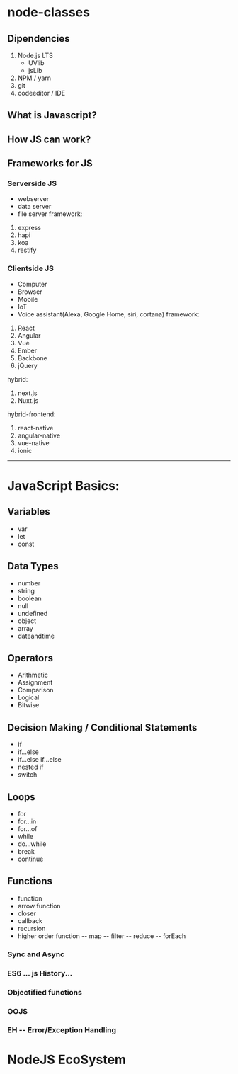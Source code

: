 # node-classes

## Dipendencies
 1. Node.js LTS
    - UVlib
    - jsLib
 2. NPM / yarn
 3. git
 4. codeeditor / IDE


## What is Javascript?
## How JS can work?
## Frameworks for JS
### Serverside JS
- webserver 
- data server
- file server
framework: 
1. express
2. hapi
3. koa
4. restify

### Clientside JS
- Computer
- Browser
- Mobile
- IoT
- Voice assistant(Alexa, Google Home, siri, cortana)
framework: 
1. React
2. Angular
3. Vue
4. Ember
5. Backbone
6. jQuery

hybrid:
1. next.js
2. Nuxt.js

hybrid-frontend:
1. react-native
2. angular-native
3. vue-native
4. ionic

---
# JavaScript Basics:
## Variables
- var
- let
- const
## Data Types
- number
- string
- boolean
- null
- undefined
- object
- array
- dateandtime
## Operators
- Arithmetic
- Assignment
- Comparison
- Logical
- Bitwise
## Decision Making / Conditional Statements
- if
- if...else
- if...else if...else
- nested if
- switch
## Loops
- for
- for...in
- for...of
- while
- do...while
- break
- continue
## Functions
- function
- arrow function
- closer
- callback
- recursion
- higher order function
-- map
-- filter
-- reduce
-- forEach

### Sync and Async
### ES6 ... js History...
### Objectified functions
### OOJS
### EH -- Error/Exception Handling

# NodeJS EcoSystem



